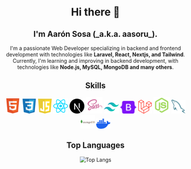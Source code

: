 <div align="center">

<h1>Hi there 👋</h1>

<h2>I'm <strong>Aarón Sosa</strong> (_a.k.a. aasoru_).</h2>

<p>I'm a passionate Web Developer specializing in backend and frontend development with technologies like <strong>Laravel, React, Nextjs, and Tailwind</strong>. Currently, I'm learning and improving in backend development, with technologies like <strong>Node.js, MySQL, MongoDB and many others</strong>.
</p>

<h2 align="center">Skills</h2>
<img src="assets/icons/html.svg" width="40" title="HTML"/>
<img src="assets/icons/css.svg" width="40" title="CSS"/>
<img src="assets/icons/javascript.svg" width="37" title="JavaScript"/>
<img src="assets/icons/react.svg" width="40" title="React"/>
<img src="assets/icons/nextjs.svg" width="40" title="NextJS"/>
<img src="assets/icons/sass.svg" width="45" title="Sass"/>
<img src="assets/icons/tailwind.svg" width="40" title="Tailwind"/>
<img src="assets/icons/bootstrap.svg" width="44" title="Bootstrap"/>
<img src="assets/icons/laravel.svg" width="37" title="Laravel"/>
<img src="assets/icons/node.svg" width="45" title="NodeJS"/>
<img src="assets/icons/mysql.svg" width="38" title="MySQL"/>
<img src="assets/icons/mongodb.svg" width="38" title="MongoDB"/>
<img src="assets/icons/docker.svg" width="38" title="Docker"/>

<h2 align="center">Top Languages</h2>

![Top Langs](https://github-readme-stats.vercel.app/api/top-langs/?username=aasoru&theme=dracula)

<!--START_SECTION:waka-->
<!--END_SECTION:waka-->

</div>


